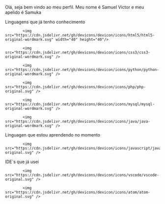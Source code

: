 Olá, seja bem vindo ao meu perfil. Meu nome é Samuel Victor e meu apelido é Samuka

Linguagens que já tenho conhecimento

            <img src="https://cdn.jsdelivr.net/gh/devicons/devicon/icons/html5/html5-original-wordmark.svg" width="40" height="40"/>
          
            <img src="https://cdn.jsdelivr.net/gh/devicons/devicon/icons/css3/css3-original-wordmark.svg" />
          
            <img src="https://cdn.jsdelivr.net/gh/devicons/devicon/icons/python/python-original-wordmark.svg" />
          
            <img src="https://cdn.jsdelivr.net/gh/devicons/devicon/icons/php/php-original.svg" />
          
            <img src="https://cdn.jsdelivr.net/gh/devicons/devicon/icons/mysql/mysql-original-wordmark.svg" />
          
            <img src="https://cdn.jsdelivr.net/gh/devicons/devicon/icons/java/java-original-wordmark.svg" />
          
Linguagen que estou aprendendo no momento

            <img src="https://cdn.jsdelivr.net/gh/devicons/devicon/icons/javascript/javascript-original.svg" />
          
IDE´s que já usei

            <img src="https://cdn.jsdelivr.net/gh/devicons/devicon/icons/vscode/vscode-original.svg" />
          
            <img src="https://cdn.jsdelivr.net/gh/devicons/devicon/icons/atom/atom-original.svg" />
          
